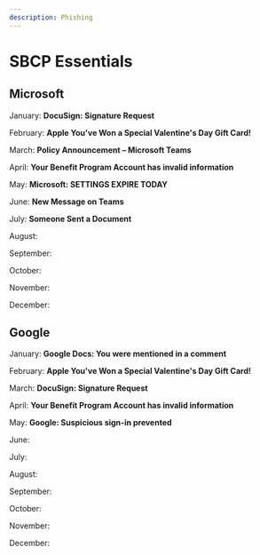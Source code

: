 ```yaml
---
description: Phishing
---
```


# SBCP Essentials

## Microsoft

January: **DocuSign: Signature Request**

February: **Apple You've Won a Special Valentine's Day Gift Card!**

March: **Policy Announcement – Microsoft Teams**

April: **Your Benefit Program Account has invalid information**

May: **Microsoft: SETTINGS EXPIRE TODAY**

June: **New Message on Teams**

July: **Someone Sent a Document**

August:

September:

October:

November:

December:

## Google

January: **Google Docs: You were mentioned in a comment**

February: **Apple You've Won a Special Valentine's Day Gift Card!**

March: **DocuSign: Signature Request**

April: **Your Benefit Program Account has invalid information**

May: **Google: Suspicious sign-in prevented**

June:

July:

August:

September:

October:

November:

December:

